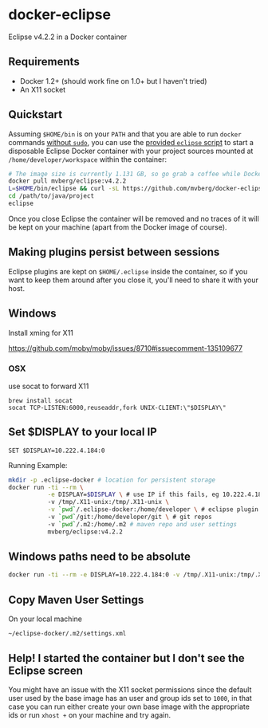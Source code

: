 # docker-eclipse

Eclipse v4.2.2 in a Docker container

## Requirements

* Docker 1.2+ (should work fine on 1.0+ but I haven't tried)
* An X11 socket

## Quickstart

Assuming `$HOME/bin` is on your `PATH` and that you are able to run `docker`
commands [without `sudo`](http://docs.docker.io/installation/ubuntulinux/#giving-non-root-access),
you can use the [provided `eclipse` script](eclipse) to start a disposable
Eclipse Docker container with your project sources mounted at `/home/developer/workspace`
within the container:

```sh
# The image size is currently 1.131 GB, so go grab a coffee while Docker downloads it
docker pull mvberg/eclipse:v4.2.2
L=$HOME/bin/eclipse && curl -sL https://github.com/mvberg/docker-eclipse/raw/master/eclipse > $L && chmod +x $L
cd /path/to/java/project
eclipse
```

Once you close Eclipse the container will be removed and no traces of it will be
kept on your machine (apart from the Docker image of course).

## Making plugins persist between sessions

Eclipse plugins are kept on `$HOME/.eclipse` inside the container, so if you
want to keep them around after you close it, you'll need to share it with your
host.

## Windows

Install xming for X11

https://github.com/moby/moby/issues/8710#issuecomment-135109677

### OSX

use socat to forward X11

```
brew install socat
socat TCP-LISTEN:6000,reuseaddr,fork UNIX-CLIENT:\"$DISPLAY\"
```

## Set $DISPLAY to your local IP

```
SET $DISPLAY=10.222.4.184:0
```

Running Example:

```sh
mkdir -p .eclipse-docker # location for persistent storage
docker run -ti --rm \
           -e DISPLAY=$DISPLAY \ # use IP if this fails, eg 10.222.4.184:0
           -v /tmp/.X11-unix:/tmp/.X11-unix \
           -v `pwd`/.eclipse-docker:/home/developer \ # eclipse plugin metadata
           -v `pwd`/git:/home/developer/git \ # git repos
           -v `pwd`/.m2:/home/.m2 # maven repo and user settings
           mvberg/eclipse:v4.2.2
```

## Windows paths need to be absolute

```sh
docker run -ti --rm -e DISPLAY=10.222.4.184:0 -v /tmp/.X11-unix:/tmp/.X11-unix -v c:/Users/mvber/.eclipse-docker:/home/developer -v c:/Users/mvber/git:/home/developer/git mvberg/eclipse:v4.2.2
```


## Copy Maven User Settings

On your local machine

```
~/eclipse-docker/.m2/settings.xml
```

## Help! I started the container but I don't see the Eclipse screen

You might have an issue with the X11 socket permissions since the default user
used by the base image has an user and group ids set to `1000`, in that case
you can run either create your own base image with the appropriate ids or run
`xhost +` on your machine and try again.
